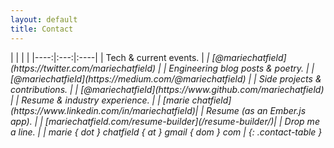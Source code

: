 ```yaml
---
layout: default
title: Contact
---
```


<div class="content__section">
  <div class="align-center" markdown="block">
|     |     |     |
|----:|:---:|:----|
| Tech & current events. | <span class="contact-icon fa-stack"><i class="fa fa-square fa-stack-2x" /><i class="fa fa-twitter fa-inverse fa-stack-1x" /></span> | [@mariechatfield](https://twitter.com/mariechatfield) |
| Engineering blog posts & poetry. | <span class="contact-icon fa-stack"><i class="fa fa-square fa-stack-2x"></i><i class="fa fa-medium fa-inverse fa-stack-1x"></i></span> | [@mariechatfield](https://medium.com/@mariechatfield) |
| Side projects & contributions. | <span class="contact-icon fa-stack"><i class="fa fa-square fa-stack-2x"></i><i class="fa fa-github fa-inverse fa-stack-1x"></i></span> | [@mariechatfield](https://www.github.com/mariechatfield) |
| Resume & industry experience. | <span class="contact-icon fa-stack"><i class="fa fa-square fa-stack-2x"></i><i class="fa fa-linkedin fa-inverse fa-stack-1x"></i></span> | [marie chatfield](https://www.linkedin.com/in/mariechatfield)|
| Resume (as an Ember.js app). | <span class="contact-icon fa-stack"><i class="fa fa-square fa-stack-2x"></i><i class="fa fa-file fa-inverse fa-stack-1x"></i></span> | [mariechatfield.com/resume-builder](/resume-builder/)|
| Drop me a line. | <span class="contact-icon fa-stack"><i class="fa fa-square fa-stack-2x"></i><i class="fa fa-envelope fa-inverse fa-stack-1x"></i></span> | marie { dot } chatfield { at } gmail { dom } com |
{: .contact-table }

  </div>
</div>